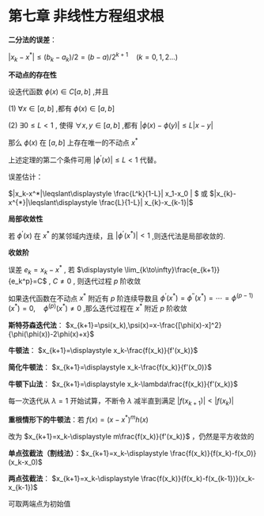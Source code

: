 # **第七章 非线性方程组求根**

**二分法的误差**： 

$| x_k-x^*|\leqslant(b_k-a_k)/2=(b-a)/2^{k+1}\quad (k=0,1,2\dots)$

**不动点的存在性**

设迭代函数 $\phi(x)\in C[a,b]$ ,并且

(1) $\forall x\in [ a, b]$ ,都有 $\phi(x)\in[a,b]$ 

(2) $\exists0\leq L<1$ , 使得 $\forall x,y\in[a,b]$ ,都有 $|\phi(x)-\phi(y)|\leq L| x-y|$

那么 $\phi(x)$ 在 $[a,b]$ 上存在唯一的不动点 $x^*$

上述定理的第二个条件可用 $\left|\phi^{\prime}(x)\right|\leq L<1$ 代替。

误差估计：

$|x_k-x^*|\leqslant\displaystyle \frac{L^k}{1-L}| x_1-x_0 | $ 或 $|x_{k}-x^{*}|\leqslant\displaystyle \frac{L}{1-L}| x_{k}-x_{k-1}|$

**局部收敛性**

若 $\phi^\prime(x)$ 在 $x^*$ 的某邻域内连续，且 $|\phi^{\prime}(x^{*})|<1$ ,则迭代法是局部收敛的.

**收敛阶**

误差 $e_k=x_k-x^*$ , 若 $\displaystyle \lim_{k\to\infty}\frac{e_{k+1}}{e_k^p}=C$ , $C\ne 0$ , 则迭代过程 $p$ 阶收敛

如果迭代函数在不动点 $x^*$ 附近有 $p$ 阶连续导数且 $\phi^{\prime}(x^*)=\phi^{\prime\prime}(x^*)=\cdots=\phi^{(p-1)}(x^*)=0,\quad\phi^{(p)}(x^*)\neq0$ ,那么迭代过程在 $x^*$ 附近 $p$ 阶收敛

**斯特芬森迭代法**： $x_{k+1}=\psi(x_k),\psi(x)=x-\frac{[\phi(x)-x]^2}{\phi(\phi(x))-2\phi(x)+x}$

**牛顿法**： $x_{k+1}=\displaystyle x_k-\frac{f(x_k)}{f'(x_k)}$

**简化牛顿法**： $x_{k+1}=\displaystyle x_k-\frac{f(x_k)}{f'(x_0)}$

**牛顿下山法**： $x_{k+1}=\displaystyle x_k-\lambda\frac{f(x_k)}{f'(x_k)}$

每一次迭代从 $\lambda=1$ 开始试算，不断令 $\lambda$ 减半直到满足 $|f(x_{k+1})|<|f(x_k)|$

**重根情形下的牛顿法**：若 $f(x)=(x-x^*)^m h(x)$

改为 $x_{k+1}=x_k-\displaystyle m\frac{f(x_k)}{f'(x_k)}$ ，仍然是平方收敛的

**单点弦截法（割线法）**：$x_{k+1}=x_k-\displaystyle \frac{f(x_k)}{f(x_k)-f(x_0)}(x_k-x_0)$

**两点弦截法**： $x_{k+1}=x_k-\displaystyle \frac{f(x_k)}{f(x_k)-f(x_{k-1})}(x_k-x_{k-1})$

可取两端点为初始值
